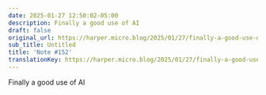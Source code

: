 ```yaml
---
date: 2025-01-27 12:50:02-05:00
description: Finally a good use of AI
draft: false
original_url: https://harper.micro.blog/2025/01/27/finally-a-good-use-of.html
sub_title: Untitled
title: 'Note #152'
translationKey: https://harper.micro.blog/2025/01/27/finally-a-good-use-of.html
---
```


Finally a good use of AI